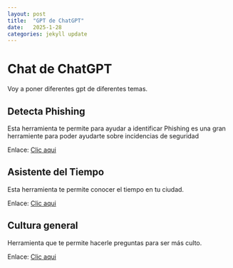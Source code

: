 ```yaml
---
layout: post
title:  "GPT de ChatGPT"
date:   2025-1-28
categories: jekyll update
---
```


# Chat de ChatGPT

Voy a poner diferentes gpt de diferentes temas.

## Detecta Phishing

Esta herramienta te permite para ayudar a identificar Phishing es una gran herramiente para poder ayudarte sobre incidencias de seguridad

Enlace: <a href="https://chatgpt.com/g/g-679892afc09c8191ac49c480a0033a50-detecta-phishing">Clic aqui</a>

## Asistente del Tiempo

Esta herramienta te permite conocer el tiempo en tu ciudad.

Enlace: <a href="https://chatgpt.com/g/g-67988e7b0d24819192871af990cda136-asistente-del-tiempo">Clic aqui</a>

## Cultura general

Herramienta que te  permite hacerle preguntas para ser más culto.

Enlace: <a href="https://chatgpt.com/g/g-6797d80737c48191bf613c62377682be-enciclopedia-interactiva">Clic aqui</a>

